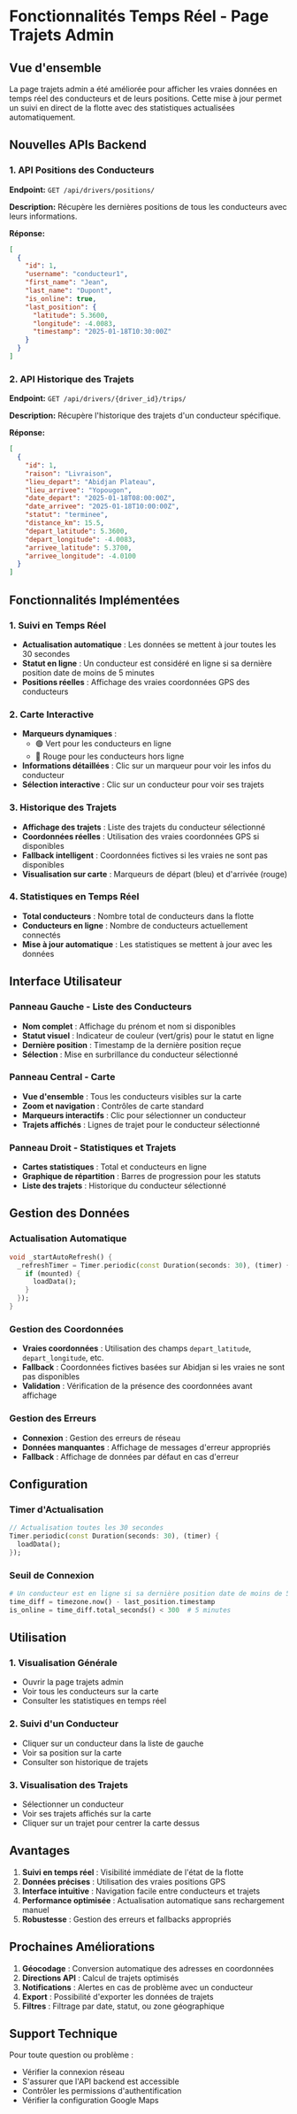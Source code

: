# Fonctionnalités Temps Réel - Page Trajets Admin

## Vue d'ensemble

La page trajets admin a été améliorée pour afficher les vraies données en temps réel des conducteurs et de leurs positions. Cette mise à jour permet un suivi en direct de la flotte avec des statistiques actualisées automatiquement.

## Nouvelles APIs Backend

### 1. API Positions des Conducteurs
**Endpoint:** `GET /api/drivers/positions/`

**Description:** Récupère les dernières positions de tous les conducteurs avec leurs informations.

**Réponse:**
```json
[
  {
    "id": 1,
    "username": "conducteur1",
    "first_name": "Jean",
    "last_name": "Dupont",
    "is_online": true,
    "last_position": {
      "latitude": 5.3600,
      "longitude": -4.0083,
      "timestamp": "2025-01-18T10:30:00Z"
    }
  }
]
```

### 2. API Historique des Trajets
**Endpoint:** `GET /api/drivers/{driver_id}/trips/`

**Description:** Récupère l'historique des trajets d'un conducteur spécifique.

**Réponse:**
```json
[
  {
    "id": 1,
    "raison": "Livraison",
    "lieu_depart": "Abidjan Plateau",
    "lieu_arrivee": "Yopougon",
    "date_depart": "2025-01-18T08:00:00Z",
    "date_arrivee": "2025-01-18T10:00:00Z",
    "statut": "terminee",
    "distance_km": 15.5,
    "depart_latitude": 5.3600,
    "depart_longitude": -4.0083,
    "arrivee_latitude": 5.3700,
    "arrivee_longitude": -4.0100
  }
]
```

## Fonctionnalités Implémentées

### 1. Suivi en Temps Réel
- **Actualisation automatique** : Les données se mettent à jour toutes les 30 secondes
- **Statut en ligne** : Un conducteur est considéré en ligne si sa dernière position date de moins de 5 minutes
- **Positions réelles** : Affichage des vraies coordonnées GPS des conducteurs

### 2. Carte Interactive
- **Marqueurs dynamiques** : 
  - 🟢 Vert pour les conducteurs en ligne
  - 🔴 Rouge pour les conducteurs hors ligne
- **Informations détaillées** : Clic sur un marqueur pour voir les infos du conducteur
- **Sélection interactive** : Clic sur un conducteur pour voir ses trajets

### 3. Historique des Trajets
- **Affichage des trajets** : Liste des trajets du conducteur sélectionné
- **Coordonnées réelles** : Utilisation des vraies coordonnées GPS si disponibles
- **Fallback intelligent** : Coordonnées fictives si les vraies ne sont pas disponibles
- **Visualisation sur carte** : Marqueurs de départ (bleu) et d'arrivée (rouge)

### 4. Statistiques en Temps Réel
- **Total conducteurs** : Nombre total de conducteurs dans la flotte
- **Conducteurs en ligne** : Nombre de conducteurs actuellement connectés
- **Mise à jour automatique** : Les statistiques se mettent à jour avec les données

## Interface Utilisateur

### Panneau Gauche - Liste des Conducteurs
- **Nom complet** : Affichage du prénom et nom si disponibles
- **Statut visuel** : Indicateur de couleur (vert/gris) pour le statut en ligne
- **Dernière position** : Timestamp de la dernière position reçue
- **Sélection** : Mise en surbrillance du conducteur sélectionné

### Panneau Central - Carte
- **Vue d'ensemble** : Tous les conducteurs visibles sur la carte
- **Zoom et navigation** : Contrôles de carte standard
- **Marqueurs interactifs** : Clic pour sélectionner un conducteur
- **Trajets affichés** : Lignes de trajet pour le conducteur sélectionné

### Panneau Droit - Statistiques et Trajets
- **Cartes statistiques** : Total et conducteurs en ligne
- **Graphique de répartition** : Barres de progression pour les statuts
- **Liste des trajets** : Historique du conducteur sélectionné

## Gestion des Données

### Actualisation Automatique
```dart
void _startAutoRefresh() {
  _refreshTimer = Timer.periodic(const Duration(seconds: 30), (timer) {
    if (mounted) {
      loadData();
    }
  });
}
```

### Gestion des Coordonnées
- **Vraies coordonnées** : Utilisation des champs `depart_latitude`, `depart_longitude`, etc.
- **Fallback** : Coordonnées fictives basées sur Abidjan si les vraies ne sont pas disponibles
- **Validation** : Vérification de la présence des coordonnées avant affichage

### Gestion des Erreurs
- **Connexion** : Gestion des erreurs de réseau
- **Données manquantes** : Affichage de messages d'erreur appropriés
- **Fallback** : Affichage de données par défaut en cas d'erreur

## Configuration

### Timer d'Actualisation
```dart
// Actualisation toutes les 30 secondes
Timer.periodic(const Duration(seconds: 30), (timer) {
  loadData();
});
```

### Seuil de Connexion
```python
# Un conducteur est en ligne si sa dernière position date de moins de 5 minutes
time_diff = timezone.now() - last_position.timestamp
is_online = time_diff.total_seconds() < 300  # 5 minutes
```

## Utilisation

### 1. Visualisation Générale
- Ouvrir la page trajets admin
- Voir tous les conducteurs sur la carte
- Consulter les statistiques en temps réel

### 2. Suivi d'un Conducteur
- Cliquer sur un conducteur dans la liste de gauche
- Voir sa position sur la carte
- Consulter son historique de trajets

### 3. Visualisation des Trajets
- Sélectionner un conducteur
- Voir ses trajets affichés sur la carte
- Cliquer sur un trajet pour centrer la carte dessus

## Avantages

1. **Suivi en temps réel** : Visibilité immédiate de l'état de la flotte
2. **Données précises** : Utilisation des vraies positions GPS
3. **Interface intuitive** : Navigation facile entre conducteurs et trajets
4. **Performance optimisée** : Actualisation automatique sans rechargement manuel
5. **Robustesse** : Gestion des erreurs et fallbacks appropriés

## Prochaines Améliorations

1. **Géocodage** : Conversion automatique des adresses en coordonnées
2. **Directions API** : Calcul de trajets optimisés
3. **Notifications** : Alertes en cas de problème avec un conducteur
4. **Export** : Possibilité d'exporter les données de trajets
5. **Filtres** : Filtrage par date, statut, ou zone géographique

## Support Technique

Pour toute question ou problème :
- Vérifier la connexion réseau
- S'assurer que l'API backend est accessible
- Contrôler les permissions d'authentification
- Vérifier la configuration Google Maps


